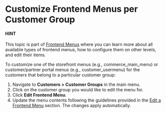<a id="frontend-menus-customer-group"></a>

# Customize Frontend Menus per Customer Group

#### HINT
This topic is part of [Frontend Menus](../../system/frontend-menus/index.md#backend-frontend-menus) where you can learn more about all available types of frontend menus, how to configure them on other levels, and edit their items.

To customize one of the storefront menus (e.g., commerce_main_menu) or customer/partner portal menus (e.g., customer_usermenu) for the customers that belong to a particular customer group:

1. Navigate to **Customers > Customer Groups** in the main menu.
2. Click on the customer group you would like to edit the menu for.
3. Click <i class="fas fa-cog" aria-hidden="true"></i> **Edit Frontend Menu**.
4. Update the menu contents following the guidelines provided in the [Edit a Frontend Menu](../../system/frontend-menus/edit-frontend-menu.md#user-guide-system-menu-menu-frontend) section.
   The changes apply automatically.

<!-- fa-bars = fa-navicon -->
<!-- Ic Tiles is used as Set As Default in saved views, and as tiles in display layout options -->
<!-- IcPencil refers to Rename in Commerce and Inline Editing in CRM -->
<!-- Check mark in the square. -->
<!-- SortDesc is also used as drop-down arrow -->
